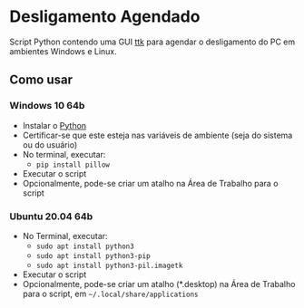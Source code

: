 # Desligamento Agendado
Script Python contendo uma GUI [ttk](https://docs.python.org/3/library/tkinter.ttk.html) para agendar o desligamento do PC em ambientes Windows e Linux.

## Como usar

### Windows 10 64b
- Instalar o [Python](https://www.python.org/downloads/)
- Certificar-se que este esteja nas variáveis de ambiente (seja do sistema ou do usuário)
- No terminal, executar:
  - `pip install pillow`
- Executar o script
- Opcionalmente, pode-se criar um atalho na Área de Trabalho para o script

### Ubuntu 20.04 64b
- No Terminal, executar:
  - `sudo apt install python3`
  - `sudo apt install python3-pip`
  - `sudo apt install python3-pil.imagetk`
- Executar o script
- Opcionalmente, pode-se criar um atalho (*.desktop) na Área de Trabalho para
  o script, em `~/.local/share/applications`